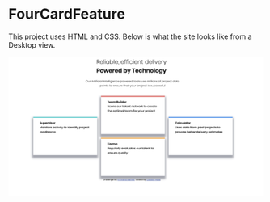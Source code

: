 # FourCardFeature
This project uses HTML and CSS. Below is what the site looks like from a Desktop view. 

![Snapshot](Snapshot.png)
